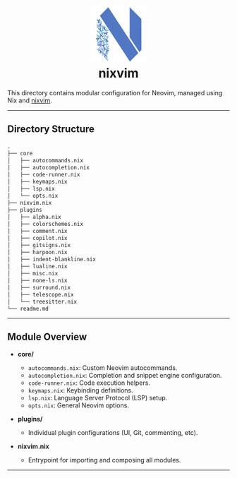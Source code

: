 <h1 id="header" align="center">
    <img src="../../assets/neovim-flake-logo.svg" alt="neovim-flake Logo"  width="128px" height="128px" />

  <br>
    nixvim
</h1>

This directory contains modular configuration for Neovim, managed using Nix and [nixvim](https://github.com/nix-community/nixvim).

---

## Directory Structure

```
.
├── core
│   ├── autocommands.nix
│   ├── autocompletion.nix
│   ├── code-runner.nix
│   ├── keymaps.nix
│   ├── lsp.nix
│   └── opts.nix
├── nixvim.nix
├── plugins
│   ├── alpha.nix
│   ├── colorschemes.nix
│   ├── comment.nix
│   ├── copilot.nix
│   ├── gitsigns.nix
│   ├── harpoon.nix
│   ├── indent-blankline.nix
│   ├── lualine.nix
│   ├── misc.nix
│   ├── none-ls.nix
│   ├── surround.nix
│   ├── telescope.nix
│   └── treesitter.nix
└── readme.md
```

---

## Module Overview

- **core/**
  - `autocommands.nix`: Custom Neovim autocommands.
  - `autocompletion.nix`: Completion and snippet engine configuration.
  - `code-runner.nix`: Code execution helpers.
  - `keymaps.nix`: Keybinding definitions.
  - `lsp.nix`: Language Server Protocol (LSP) setup.
  - `opts.nix`: General Neovim options.

- **plugins/**
  - Individual plugin configurations (UI, Git, commenting, etc).

- **nixvim.nix**
  - Entrypoint for importing and composing all modules.

---
